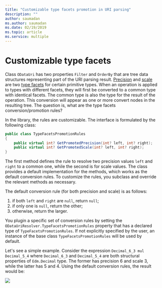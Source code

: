```yaml
---
title: "Customizable type facets promotion in URI parsing"
description: ""
author: saumadan
ms.author: saumadan
ms.date: 02/19/2019
ms.topic: article
ms.service: multiple
---
```

# Customizable type facets 

Class `ODataUri` has two properties `Filter` and `OrderBy` that are tree data structures representing part of the URI parsing result. [Precision](https://docs.oasis-open.org/odata/odata/v4.0/errata03/os/complete/part3-csdl/odata-v4.0-errata03-os-part3-csdl-complete.html#_Toc453752531) and [scale](https://docs.oasis-open.org/odata/odata/v4.0/errata03/os/complete/part3-csdl/odata-v4.0-errata03-os-part3-csdl-complete.html#_Toc453752532) are two [type facets](https://docs.oasis-open.org/odata/odata/v4.0/errata03/os/complete/part3-csdl/odata-v4.0-errata03-os-part3-csdl-complete.html#_Toc453752528) for certain primitive types. When an operation is applied to types with different facets, they will first be converted to a common type with identical facets. The common type is also the type for the result of the operation. This conversion will appear as one or more convert nodes in the resulting tree. The question is, what are the type facets conversion/promotion rules?

In the library, the rules are customizable. The interface is formulated by the following class:

```C#
public class TypeFacetsPromotionRules
{
    public virtual int? GetPromotedPrecision(int? left, int? right);
    public virtual int? GetPromotedScale(int? left, int? right);
}
```

The first method defines the rule to resolve two precision values `left` and `right` to a common one, while the second is for scale values. The class provides a default implementation for the methods, which works as the default conversion rules. To customize the rules, you subclass and override the relevant methods as necessary.

The default conversion rule (for both precision and scale) is as follows:

1. if both `left` and `right` are `null`, return `null`;
2. if only one is `null`, return the other;
3. otherwise, return the larger.

You plugin a specific set of conversion rules by setting the `ODataUriResolver.TypeFacetsPromotionRules` property that has a declared type of `TypeFacetsPromotionRules`. If not explicitly specified by the user, an instance of the base class `TypeFacetsPromotionRules` will be used by default.

Let's see a simple example. Consider the expression `Decimal_6_3 mul Decimal_5_4` where `Decimal_6_3` and `Decimal_5_4` are both structural properties of `Edm.Decimal` type. The former has precision 6 and scale 3, while the latter has 5 and 4. Using the default conversion rules, the result would be:

![](/odata/assets/2016-08-23-facets.png)
